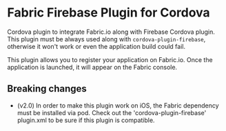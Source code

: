 # Fabric Firebase Plugin for Cordova
Cordova plugin to integrate Fabric.io along with Firebase Cordova plugin. This plugin must be always used along with `cordova-plugin-firebase`, otherwise it won't work or even the application build could fail.

This plugin allows you to register your application on Fabric.io. Once the application is launched, it will appear on the Fabric console.

## Breaking changes

- (v2.0) In order to make this plugin work on iOS, the Fabric dependency must be installed via pod. Check out the 'cordova-plugin-firebase' plugin.xml to be sure if this plugin is compatible.